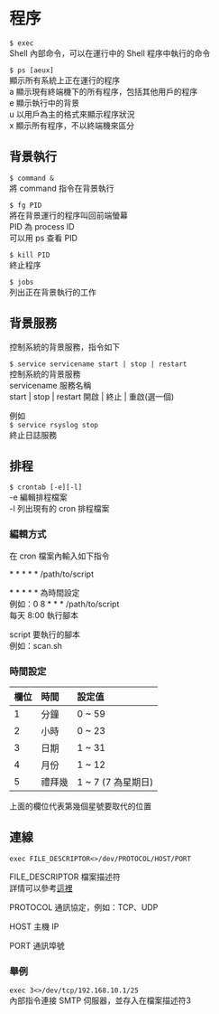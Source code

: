 # 程序

`$ exec`  
Shell 內部命令，可以在運行中的 Shell 程序中執行的命令

`$ ps [aeux]`  
顯示所有系統上正在運行的程序  
a 顯示現有終端機下的所有程序，包括其他用戶的程序  
e 顯示執行中的背景  
u 以用戶為主的格式來顯示程序狀況  
x 顯示所有程序，不以終端機來區分

## 背景執行

`$ command &`  
將 command 指令在背景執行

`$ fg PID`  
將在背景運行的程序叫回前端螢幕  
PID 為 process ID  
可以用 ps 查看 PID

`$ kill PID`  
終止程序

`$ jobs`  
列出正在背景執行的工作

## 背景服務

控制系統的背景服務，指令如下

`$ service servicename start | stop | restart`  
控制系統的背景服務  
servicename 服務名稱  
start \| stop \| restart 開啟 \| 終止 \| 重啟\(選一個\)

例如  
`$ service rsyslog stop`  
終止日誌服務

## 排程

`$ crontab [-e][-l]`  
-e 編輯排程檔案  
-l 列出現有的 cron 排程檔案

### 編輯方式

在 cron 檔案內輸入如下指令

\* \* \* \* \* /path/to/script

\* \* \* \* \* 為時間設定  
例如：0 8 \* \* \* /path/to/script  
每天 8:00 執行腳本

script 要執行的腳本  
例如：scan.sh

### 時間設定

| 欄位 | 時間 | 設定值 |
| :--- | :--- | :--- |
| 1 | 分鐘 | 0 ~ 59 |
| 2 | 小時 | 0 ~ 23 |
| 3 | 日期 | 1 ~ 31 |
| 4 | 月份 | 1 ~ 12 |
| 5 | 禮拜幾 | 1 ~ 7 \(7 為星期日\) |

上面的欄位代表第幾個星號要取代的位置

## 連線

`exec FILE_DESCRIPTOR<>/dev/PROTOCOL/HOST/PORT`

FILE\_DESCRIPTOR 檔案描述符  
詳情可以參考[這裡](../../bash-jiao-ben/can-shu.md#dang-an-miao-shu-fu)

PROTOCOL 通訊協定，例如：TCP、UDP

HOST 主機 IP

PORT 通訊埠號

### 舉例

`exec 3<>/dev/tcp/192.168.10.1/25`  
內部指令連接 SMTP 伺服器，並存入在檔案描述符3

